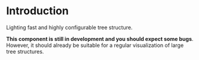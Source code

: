 # Introduction
Lighting fast and highly configurable tree structure.


**This component is still in development and you should expect some bugs**. However, it should already be suitable for a regular visualization of large tree structures. 

